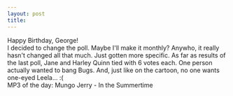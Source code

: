 ```yaml
---
layout: post
title: 
---
```


Happy Birthday, George!<br>
I decided to change the poll. Maybe I'll make it monthly? Anywho, it really hasn't changed all that much. Just gotten more specific. As far as results of the last poll, Jane and Harley Quinn tied with 6 votes each. One person actually wanted to bang Bugs. And, just like on the cartoon, no one wants one-eyed Leela... :(<br>
MP3 of the day: Mungo Jerry - In the Summertime
